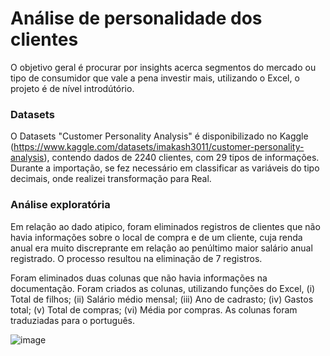# Análise de personalidade dos clientes
  O objetivo geral é procurar por insights acerca segmentos do mercado ou tipo de consumidor que vale a pena investir mais, utilizando o Excel, o projeto é de nível introdútório.
  
### Datasets
  O Datasets "Customer Personality Analysis" é disponibilizado no Kaggle (https://www.kaggle.com/datasets/imakash3011/customer-personality-analysis), contendo dados de 2240 clientes, com 29 tipos de informações. Durante a importação, se fez necessário em classificar as variáveis do tipo decimais, onde realizei transformação para Real. 

### Análise exploratória
Em relação ao dado atipico, foram eliminados registros de clientes que não havia informações sobre o local de compra e de um cliente, cuja renda anual era muito discreprante em relação ao penúltimo maior salário anual registrado. O processo resultou na eliminação de 7 registros.

Foram eliminados duas colunas que não havia informações na documentação. Foram criados as colunas, utilizando funções do Excel, (i) Total de filhos; (ii) Salário médio mensal; (iii) Ano de cadrasto; (iv) Gastos total; (v) Total de compras; (vi) Média por compras. As colunas foram traduziadas para o português. 

![image](https://github.com/caiquebrenneck/CustomerPersonalityAnalysis/assets/98063397/ac0b0f36-89c8-45da-b2a4-fa2e9fc5a97f)
